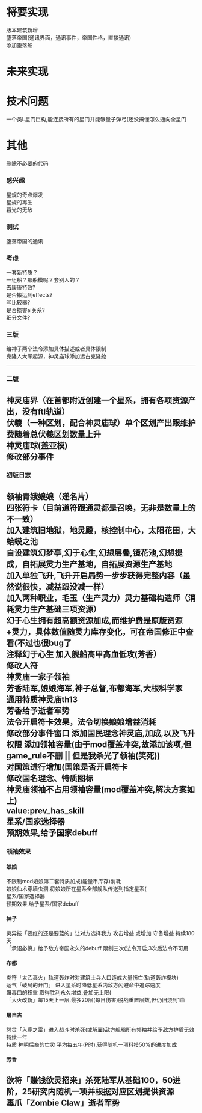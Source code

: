 
# 将要实现  
版本建筑新增  
堕落帝国(通讯界面，通讯事件，帝国性格，直接通讯)  
添加堕落船  
# 未来实现

# 技术问题
  一个类L星门巨构,能连接所有的星门并能够量子弹弓(还没搞懂怎么通向全星门
# 其他
删除不必要的代码  
### 感兴趣
星规的奇点爆发   
星规的再生  
暮光的无敌  

### 测试
堕落帝国的通讯
### 考虑
一套新特质？  
一组船？那船模呢？套别人的？  
去康康特效?  
是否搬运到effects?  
写比较器?  
是否损害ai关系?  
细分文件?  
  
### 三版
给神子两个法令添加具体描述或者具体限制  
克隆人大军起源，神灵庙球添加远古克隆舱  

---
### 二版  
神灵庙界（在首都附近创建一个星系，拥有各项资源产出，没有ftl轨道）  
伏羲（一种区划，配合神灵庙球）单个区划产出跟维护费随着总伏羲区划数量上升  
神灵庙球(盖亚模)  
修改部分事件  
  ---
### 初版日志  
领袖青娥娘娘（递名片）  
四张符卡（目前道符跟通灵都是召唤，无非是数量上的不一致）  
加入建筑旧地狱，地灵殿，核控制中心，太阳花田，大蛤蟆之池  
自设建筑幻梦亭,幻于心生,幻想层叠,镜花池,幻想提成，自拓展灵力生产基地，自拓展资源生产基地  
加入单独飞升,飞升开启局势一步步获得完整内容（虽然说很快，减益跟没减一样）  
加入两种职业，毛玉（生产灵力）灵力基础构造师（消耗灵力生产基础三项资源）  
幻于心生拥有超高额资源加成,而维护费是原版资源+灵力，具体数值随灵力库存变化，可在帝国修正中查看(不过也很bug了  
注释幻于心生
加入舰船高甲高血低攻(芳香）  
修改人符  
神灵庙一家子领袖  
芳香陆军,娘娘海军,神子总督,布都海军,大根科学家  
通用特质神灵庙th13  
芳香给予逝者军势  
法令开启符卡效果，法令切换娘娘增益消耗  
修改部分事件窗口
添加国民理念神灵庙,加成,以及飞升权限 添加领袖容量(由于mod覆盖冲突,故添加该项,但game_rule不删 || 但是我杀光了领袖(笑死))  
对国策进行增加(国策是否开启符卡  
修改国名理念、特质图标  
神灵庙领袖不占用领袖容量(mod覆盖冲突,解决方案如上)  
value:prev_has_skill  
星系/国家选择器  
预期效果,给予国家debuff  
---
### 领袖效果
#### 娘娘  
不限制mod娘娘第二套特质加成(能量币库存)消耗  
娘娘仙术穿墙虫洞,将娘娘所在星系全部舰队传送到指定星系(  
星系/国家选择器  
预期效果,给予星系/国家debuff
#### 神子
灵异技「要红的还是要蓝的」让对方选择我方 攻击增益 或增加 守备增益 持续180天  
「承诏必慎」给予敌方帝国永久的debuff 限制三次(法令开启,3次后法令不可用
#### 布都
炎符「太乙真火」轨道轰炸时对建筑士兵人口造成大量伤亡(轨道轰炸模块)  
运气「破局的开门」 进入星系时降低星系内敌方闪避命中追踪速度  
蛊毒皿的积重 取得胜利永久增益,叠加无上限(  
「大火改新」每15天上一层,最多20层(每日伤害)脱战重置层数,但仍旧烧到1血
#### 屠自古
怨灵「入鹿之雷」进入战斗时杀死(或解雇)敌方舰船所有领袖并给予敌方护盾无效持续一年  
特质 神明后裔的亡灵 平均每五年(P时),获得随机一项科技50%的进度加成
#### 芳香
欲符「赚钱欲灵招来」杀死陆军从基础100，50进阶，25研究内随机一项并根据对应区划提供资源  
毒爪「Zombie Claw」逝者军势  
---

